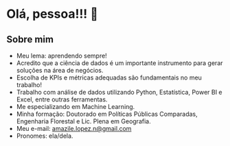 # Olá, pessoa!!! 👋

## Sobre mim
- Meu lema: aprendendo sempre!
- Acredito que a ciência de dados é um importante instrumento para gerar soluções na área de negócios.  
- Escolha de KPIs e métricas adequadas são fundamentais no meu trabalho!  
- Trabalho com análise de dados utilizando Python, Estatística, Power BI e Excel, entre outras ferramentas. 
- Me especializando em Machine Learning.
- Minha formação: Doutorado em Políticas Públicas Comparadas, Engenharia Florestal e Lic. Plena em Geografia. 
- Meu e-mail: amazile.lopez.n@gmail.com
- Pronomes: ela/dela.



